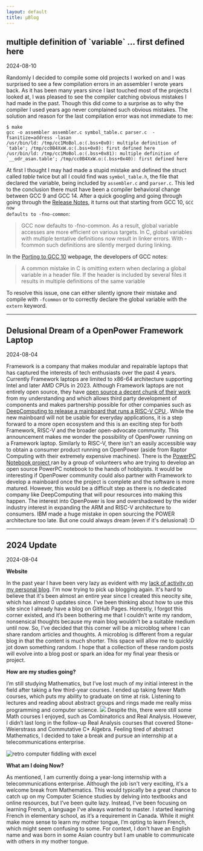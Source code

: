 ```yaml
---
layout: default
title: µBlog
---
```


<a name = "extern">
<div class = 'bits'><h2 class = 'title'>multiple definition of `variable` ... first defined here</h2><p class = 'date'>2024-08-10</p>
Randomly I decided to compile some old projects I worked on and I was surprised to see a few 
compilation errors in an assembler I wrote years back. As it has been many years since I last touched most of the projects I looked at, I was 
pleased to see the compiler catching obvious mistakes I had made in the past. Though this did come to a surprise as to why the compiler I used 
years ago never complained such obvious mistakes. The solution and reason for the last compilation error was not immediate to me:

<pre><code>$ make
gcc -o assembler assembler.c symbol_table.c parser.c  -fsanitize=address -lasan
/usr/bin/ld: /tmp/cc1MoBol.o:(.bss+0x0): multiple definition of `table'; /tmp/cc0B4XxW.o:(.bss+0x0): first defined here
/usr/bin/ld: /tmp/cc1MoBol.o:(.bss+0x81): multiple definition of `__odr_asan.table'; /tmp/cc0B4XxW.o:(.bss+0x40): first defined here</code></pre>

At first I thought I may had made a stupid mistake and defined the struct called <i>table</i> twice but all I could find was <code>symbol_table.h</code>, the file that declared the variable, 
being included by <code>assembler.c</code> and <code>parser.c</code>. This led to the conclusion there must have been a compiler behavioral change between GCC 9 and 
GCC 14. After a quick googling and going through going through the <a href = "https://gcc.gnu.org/gcc-10/changes.html">Release Notes</a>, it turns out that starting from 
GCC 10, <code>GCC now defaults to -fno-common</code>:

<blockquote>GCC now defaults to -fno-common. As a result, global variable accesses are more efficient on various targets. In C, global variables with multiple tentative definitions now result in linker errors. With -fcommon such definitions are silently merged during linking.
</blockquote>

In the <a href = "https://gcc.gnu.org/gcc-10/porting_to.html">Porting to GCC 10</a> webpage, the developers of GCC notes:

<blockquote>
A common mistake in C is omitting extern when declaring a global variable in a header file. If the header is included by several files it results in multiple definitions of the same variable
</blockquote>

To resolve this issue, one can either silently ignore their mistake and compile with <code>-fcommon</code> or to correctly declare the global variable with the <code>extern</code> keyword.

</div><hr class = 'bits-hr'/>

<a name = "framework-power">
<div class = 'bits'><h2 class = 'title'>Delusional Dream of a OpenPower Framework Laptop</h2><p class = 'date'>2024-08-04</p>
Framework is a company that makes modular and repairable laptops that has captured the interests of tech enthusiasts over the past 4 years. 
Currently Framework laptops are limited to x86-64 architecture supporting Intel and later AMD CPUs in 2023. Although Framework laptops are not 
entirely open source, they have <a href = "https://github.com/FrameworkComputer">open source a decent chunk of their work</a> from my understanding and 
which allows third party development of components and makes partnership possible for other companies such as 
<a href = "https://frame.work/ca/en/blog/introducing-a-new-risc-v-mainboard-from-deepcomputing" alt = "Framework announcement of introducing a RISC-V mainboard">
DeepComputing to release a mainboard that runs a RISC-V CPU
</a>. While the new mainboard will not be usable for everyday applications, it is a step forward to a more open ecosystem and this is an exciting step for both 
Framework, RISC-V and the broader open-advocate community. This announcement makes me wonder the possibility of OpenPower running on a Framework laptop. 
Similarly to RISC-V, there isn't an easily accessible way to obtain a consumer product running on OpenPower (aside from Raptor Computing with their 
extremely expensive machines). There is the 
<a href = "https://www.powerpc-notebook.org/en/" alt = "PowerPC NoteBook Community Page">
PowerPC Notebook project
</a> ran by a group of volunteers who are trying to develop an open source PowerPC notebook to the hands of hobbyists. It would be interesting 
if OpenPower community could also partner with Framework to develop a mainboard once the project is complete and the software is more matured. 
However, this would be a difficult step as there is no dedicated company like DeepComputing that will pour resources into making this happen. 
The interest into OpenPower is low and overshadowed by the wider industry interest in expanding the ARM and RISC-V architecture to consumers. 
IBM made a huge mistake in open sourcing the POWER architecture too late. But one could always dream (even if it's delusional) :D
</div><hr class = 'bits-hr'/>


<a name = "2024-update">
<div class = 'bits'><h2 class = 'title'>2024 Update</h2><p class = 'date'>2024-08-04</p>
<b>Website</b><br/>
<p>
In the past year I have been very lazy as evident with my <a href = "https://zakuarbor.github.io/blog/" alt = "Personal Blog">lack of activity on my personal blog</a>.
I'm now trying to pick up blogging again. It's hard to believe that it's been almost an entire year since I created this neocity site, which has almost 0 updates since. 
I've been thinking about how to use this site since I already have a blog on GitHub Pages. Honestly, I forgot this corner existed, and it’s been bothering me that I couldn’t write my random, nonsensical thoughts because my main blog wouldn’t be a suitable medium until now.
So, I’ve decided that this corner will be a microblog where I can share random articles and thoughts. A microblog is different from a regular blog in that the content is much shorter. This space will allow me to quickly jot down something random. I hope that a collection of these random posts will evolve into a blog post or spark an idea for my final year thesis or project.
<p/>

<b>How are my studies going?</b><br/>
<p>
I’m still studying Mathematics, but I’ve lost much of my initial interest in the field after taking a few third-year courses. 
I ended up taking fewer Math courses, which puts my ability to graduate on time at risk. 
Listening to lectures and reading about abstract groups and rings made me really miss programming and computer science. 
<img src = "{{site.baseurl}}/assets/gifs/onion/study-confused.gif"/>
Despite this, there were still some Math courses I enjoyed, such as Combinatorics and Real Analysis. 
However, I didn’t last long in the follow-up Real Analysis courses that covered Stone-Weierstrass and Commutative C* Algebra. 
Feeling tired of abstract Mathematics, I decided to take a break and pursue an internship at a telecommunications enterprise.</p>

<img src = "{{ site.baseurl }}/assets/gifs/graph-retro-computer.webp" alt = "retro computer fiddling with excel"/>

<b>What am I doing Now?</b><br/>
<p>As mentioned, I am currently doing a year-long internship with a telecommunications enterprise. Although the job isn't very exciting, it's a welcome break from Mathematics. This would typically be a great chance to catch up on my Computer Science studies by delving into textbooks and online resources, but I’ve been quite lazy. Instead, I've been focusing on learning French, a language I've always wanted to master. I started learning French in elementary school, as it’s a requirement in Canada. While it might make more sense to learn my mother tongue, I’m opting to learn French, which might seem confusing to some. For context, I don't have an English name and was born in some Asian country but I am unable to communicate with others in my mother tongue.</p>

